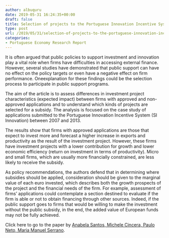 ```yaml
---
author: albuquru
date: 2019-05-31 16:24:35+00:00
draft: false
title: Selection of projects to the Portuguese Innovation Incentive System
type: post
url: /2019/05/31/selection-of-projects-to-the-portuguese-innovation-incentive-system/
categories:
- Portuguese Economy Research Report
---
```


It is often argued that public policies to support investment and innovation play a vital role when firms have difficulties in accessing external finance. However, several studies have demonstrated that public support can have no effect on the policy targets or even have a negative effect on firm performance. Oneexplanation for these findings could be the selection process to participate in public support programs.

The aim of the article is to assess differences in investment project characteristics (expected impact) between firms with approved and non-approved applications and to understand which kinds of projects are selected for a subsidy. The analysis is focused on the case study of applications submitted to the Portuguese Innovation Incentive System (SI Innovation) between 2007 and 2013.

The results show that firms with approved applications are those that expect to invest more and forecast a higher increase in exports and productivity as the result of the investment project. However, these firms have investment projects with a lower contribution for growth and lower economic efficiency (return on investment in terms of productivity). Micro and small firms, which are usually more financially constrained, are less likely to receive the subsidy.

As policy recommendations, the authors defend that in determining where subsidies should be applied, consideration should be given to the marginal value of each euro invested, which describes both the growth prospects of the project and the financial needs of the firm. For example, assessment of firms’ applications could contemplate a section destined to evaluate if the firm is able or not to obtain financing through other sources. Indeed, if the public support goes to firms that would be willing to make the investment without the public subsidy, in the end, the added value of European funds may not be fully achieved.

Click here to go to the paper by [Anabela Santos, Michele Cincera, Paulo Neto, Maria Manuel Serrano](https://link.springer.com/article/10.1007/s10258-019-00159-y).
